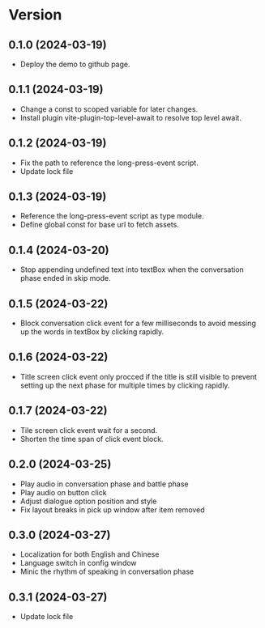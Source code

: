 # Version

## 0.1.0 (2024-03-19)
- Deploy the demo to github page.

## 0.1.1 (2024-03-19)
- Change a const to scoped variable for later changes.
- Install plugin vite-plugin-top-level-await to resolve top level await.

## 0.1.2 (2024-03-19)
- Fix the path to reference the long-press-event script.
- Update lock file

## 0.1.3 (2024-03-19)
- Reference the long-press-event script as type module.
- Define global const for base url to fetch assets.

## 0.1.4 (2024-03-20)
- Stop appending undefined text into textBox when the conversation phase ended in skip mode.

## 0.1.5 (2024-03-22)
- Block conversation click event for a few milliseconds to avoid messing up the words in textBox by clicking rapidly.

## 0.1.6 (2024-03-22)
- Title screen click event only procced if the title is still visible to prevent setting up the next phase for multiple times by clicking rapidly.

## 0.1.7 (2024-03-22)
- Tile screen click event wait for a second.
- Shorten the time span of click event block.

## 0.2.0 (2024-03-25)
- Play audio in conversation phase and battle phase
- Play audio on button click
- Adjust dialogue option position and style
- Fix layout breaks in pick up window after item removed

## 0.3.0 (2024-03-27)
- Localization for both English and Chinese
- Language switch in config window
- Minic the rhythm of speaking in conversation phase

## 0.3.1 (2024-03-27)
- Update lock file